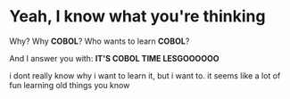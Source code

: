 # Yeah, I know what you're thinking

Why? Why **COBOL**? Who wants to learn **COBOL**?

And I answer you with: **IT'S COBOL TIME LESGOOOOOO**

i dont really know why i want to learn it, but i want to. it seems like a lot of fun learning old things you know
